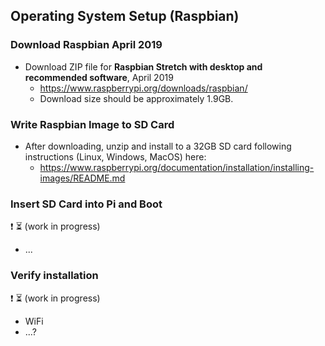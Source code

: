 ## Operating System Setup (Raspbian)

### Download Raspbian April 2019

* Download ZIP file for **Raspbian Stretch with desktop and recommended software**, April 2019
  * https://www.raspberrypi.org/downloads/raspbian/
  * Download size should be approximately 1.9GB.

### Write Raspbian Image to SD Card

* After downloading, unzip and install to a 32GB SD card following instructions (Linux, Windows, MacOS) here:
  * https://www.raspberrypi.org/documentation/installation/installing-images/README.md

### Insert SD Card into Pi and Boot

:exclamation: :hourglass_flowing_sand: (work in progress)

* ...

### Verify installation

:exclamation: :hourglass_flowing_sand: (work in progress)

* WiFi 
* ...?
